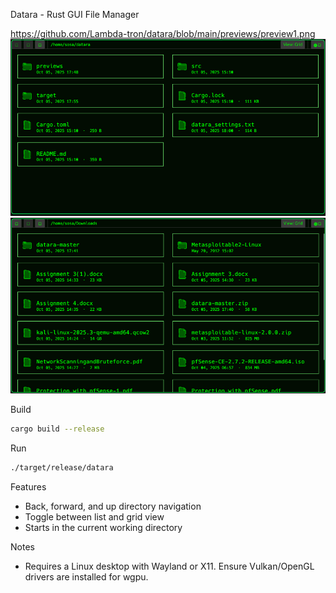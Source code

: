 Datara - Rust GUI File Manager

https://github.com/Lambda-tron/datara/blob/main/previews/preview1.png
![Alt text](previews/preview1.png)
![Alt text](previews/preview2.png)

Build

```bash
cargo build --release
```

Run

```bash
./target/release/datara
```

Features

- Back, forward, and up directory navigation
- Toggle between list and grid view
- Starts in the current working directory

Notes

- Requires a Linux desktop with Wayland or X11. Ensure Vulkan/OpenGL drivers are installed for wgpu.

